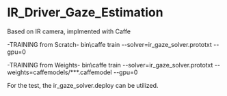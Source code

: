 # IR_Driver_Gaze_Estimation
Based on IR camera, implmented with Caffe

-TRAINING from Scratch-
bin\caffe train --solver=ir_gaze_solver.prototxt --gpu=0

-TRAINING from Weights-
bin\caffe train --solver=ir_gaze_solver.prototxt --weights=caffemodels/***.caffemodel --gpu=0

For the test, the ir_gaze_solver.deploy can be utilized.